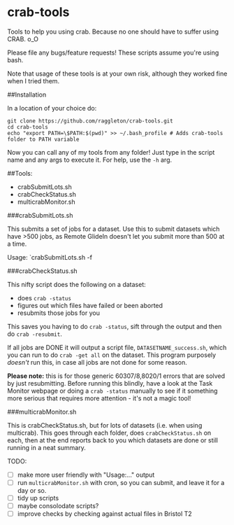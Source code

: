crab-tools
==========

Tools to help you using crab. Because no one should have to suffer using CRAB. o_O

Please file any bugs/feature requests! These scripts assume you're using bash.

Note that usage of these tools is at your own risk, although they worked fine when I tried them.

##Installation

In a location of your choice do:

```
git clone https://github.com/raggleton/crab-tools.git
cd crab-tools
echo "export PATH=\$PATH:$(pwd)" >> ~/.bash_profile # Adds crab-tools folder to PATH variable
```

Now you can call any of my tools from any folder! Just type in the script name and any args to execute it. For help, use the `-h` arg.

##Tools:

- crabSubmitLots.sh
- crabCheckStatus.sh
- multicrabMonitor.sh

###crabSubmitLots.sh

This submits a set of jobs for a dataset. Use this to submit datasets which have >500 jobs, as Remote GlideIn doesn't let you submit more than 500 at a time. 

Usage: `crabSubmitLots.sh -f <FOLDER NAME>

###crabCheckStatus.sh

This nifty script does the following on a dataset:

- does `crab -status`
- figures out which files have failed or been aborted
- resubmits those jobs for you

This saves you having to do `crab -status`, sift through the output and then do `crab -resubmit`.

If all jobs are DONE it will output a script file, `DATASETNAME_success.sh`, which you can run to do `crab -get all` on the dataset. This program purposely *doesn't* run this, in case all jobs are not done for some reason.

**Please note:** this is for those generic 60307/8,8020/1 errors that are solved by just resubmitting. Before running this blindly, have a look at the Task Monitor webpage or doing a `crab -status` manually to see if it something more serious that requires more attention - it's not a magic tool!

###multicrabMonitor.sh

This is crabCheckStatus.sh, but for lots of datasets (i.e. when using multicrab). This goes through each folder, does `crabCheckStatus.sh` on each, then at the end reports back to you which datasets are done or still running in a neat summary.


TODO:
- [ ] make more user friendly with "Usage:..." output
- [ ] run `multicrabMonitor.sh` with cron, so you can submit, and leave it for a day or so.
- [ ] tidy up scripts
- [ ] maybe consolodate scripts?
- [ ] improve checks by checking against actual files in Bristol T2